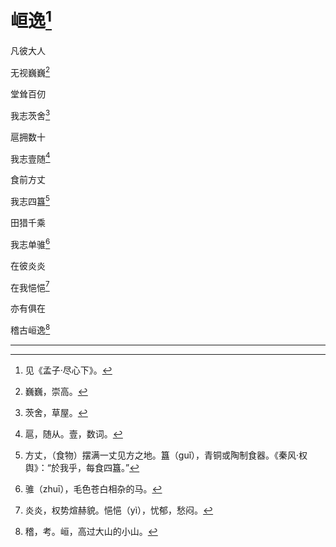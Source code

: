    

# 峘逸[^1]

凡彼大人

无视巍巍[^2]

堂耸百仞

我志茨舍[^3]

扈拥数十

我志壹随[^4]

食前方丈

我志四簋[^5]

田猎千乘

我志单骓[^6]

在彼炎炎

在我悒悒[^7]

亦有俱在

稽古峘逸[^8]

* * *

[^1]: 见《孟子·尽心下》。
[^2]: 巍巍，崇高。
[^3]: 茨舍，草屋。
[^4]: 扈，随从。壹，数词。
[^5]: 方丈，（食物）摆满一丈见方之地。簋（guǐ），青铜或陶制食器。《秦风·权舆》：“於我乎，每食四簋。”
[^6]: 骓（zhuī），毛色苍白相杂的马。
[^7]: 炎炎，权势煊赫貌。悒悒（yì），忧郁，愁闷。
[^8]: 稽，考。峘，高过大山的小山。